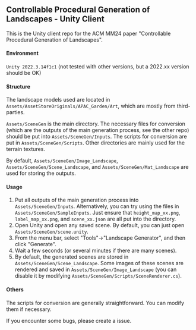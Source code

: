 ## Controllable Procedural Generation of Landscapes - Unity Client

This is the Unity client repo for the ACM MM24 paper "Controllable Procedural Generation of Landscapes".

#### Environment

`Unity 2022.3.14f1c1` (not tested with other versions, but a 2022.xx version should be OK)

#### Structure

The landscape models used are located in `Assets/AssetStoreOriginals/APAC_Garden/Art`, which are mostly from third-parties.

`Assets/SceneGen` is the main directory. The necessary files for conversion (which are the outputs of the main generation process, see the other repo) should be put into `Assets/SceneGen/Inputs`. The scripts for conversion are put in `Assets/SceneGen/Scripts`. Other directories are mainly used for the terrain textures.

By default, `Assets/SceneGen/Image_Landscape`, `Assets/SceneGen/Scene_Landscape`, and `Assets/SceneGen/Mat_Landscape` are used for storing the outputs.

#### Usage

1. Put all outputs of the main generation process into `Assets/SceneGen/Inputs`. Alternatively, you can try using the files in `Assets/SceneGen/SampleInputs`. Just ensure that `height_map_xx.png`, `label_map_xx.png`, and `scene_xx.json` are all put into the directory.
2. Open Unity and open any saved scene. By default, you can just open `Assets/SceneGen/scene.unity`.
3. From the menu bar, select "Tools"->"Landscape Generator", and then click "Generate".
4. Wait a few seconds (or several minutes if there are many scenes).
5. By default, the generated scenes are stored in `Assets/SceneGen/Scene_Landscape`. Some images of these scenes are rendered and saved in `Assets/SceneGen/Image_Landscape` (you can disable it by modifying `Assets/SceneGen/Scripts/SceneRenderer.cs`).

#### Others

The scripts for conversion are generally straightforward. You can modify them if necessary.

If you encounter some bugs, please create a issue.
